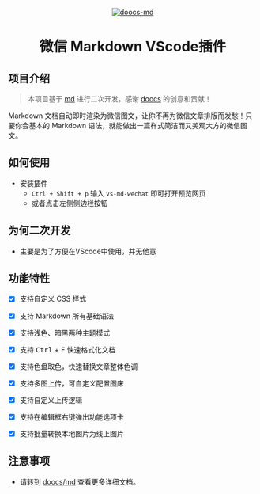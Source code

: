 <div align="center">


[![doocs-md](https://cdn-doocs.oss-cn-shenzhen.aliyuncs.com/gh/doocs/md/images/logo-2.png)](https://github.com/doocs/md)

</div>

<h1 align="center">微信 Markdown VScode插件</h1>


## 项目介绍

> 本项目基于 [md](https://github.com/Doocs/md) 进行二次开发，感谢 [doocs](https://github.com/lyricat) 的创意和贡献！

Markdown 文档自动即时渲染为微信图文，让你不再为微信文章排版而发愁！只要你会基本的 Markdown 语法，就能做出一篇样式简洁而又美观大方的微信图文。

## 如何使用
- 安装插件
  - `Ctrl + Shift + p` 输入 `vs-md-wechat` 即可打开预览网页
  - 或者点击左侧侧边栏按钮


## 为何二次开发

- 主要是为了方便在VScode中使用，并无他意

## 功能特性

- [x] 支持自定义 CSS 样式
- [x] 支持 Markdown 所有基础语法
- [x] 支持浅色、暗黑两种主题模式
- [x] 支持 <kbd>Ctrl</kbd> + <kbd>F</kbd> 快速格式化文档
- [x] 支持色盘取色，快速替换文章整体色调
- [x] 支持多图上传，可自定义配置图床
- [x] 支持自定义上传逻辑
- [x] 支持在编辑框右键弹出功能选项卡
- [x] 支持批量转换本地图片为线上图片


## 注意事项

- 请转到 [doocs/md](https://github.com/doocs/md) 查看更多详细文档。



